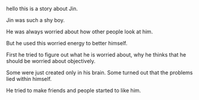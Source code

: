 hello this is a story about Jin.

Jin was such a shy boy.

He was always worried about how other people look at him.

But he used this worried energy to better himself.

First he tried to figure out what he is worried about, why he thinks that he should be worried about objectively.

Some were just created only in his brain. Some turned out that the problems lied within himself.

He tried to make friends and people started to like him.
